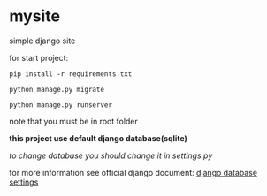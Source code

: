 # mysite
simple django site

for start project:

<code>pip install -r requirements.txt </code>

<code>python manage.py migrate</code>

<code>python manage.py runserver</code>


note that you must be in root folder


<b>this project use default django database(sqlite)</b>

<i>to change database you should change it in settings.py</i>

for more information see official django document: <a href="https://docs.djangoproject.com/en/2.2/ref/settings/#databases">django database settings</a> 

